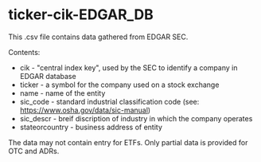# ticker-cik-EDGAR_DB
This .csv file contains data gathered from EDGAR SEC.

Contents:
- cik - "central index key", used by the SEC to identify a company in EDGAR database 
- ticker - a symbol for the company used on a stock exchange
- name - name of the entity
- sic_code - standard industrial classification code (see: https://www.osha.gov/data/sic-manual)
- sic_descr - breif discription of industry in which the company operates
- stateorcountry - business address of entity

The data may not contain entry for ETFs.
Only partial data is provided for OTC and ADRs.
